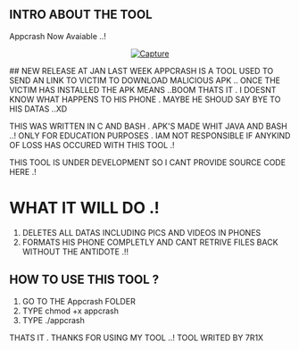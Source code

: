 ## INTRO ABOUT THE TOOL
Appcrash Now Avaiable ..!

<p align="center">
<a href="https://https://github.com/Whitecat18/Appcrash/file/Capture.PNG"><img title="Capture" src="https://https://github.com/Whitecat18/Appcrash/file/Capture.PNG"></a>
</p>
## NEW RELEASE AT JAN LAST WEEK
APPCRASH IS A TOOL USED TO SEND AN LINK TO VICTIM TO DOWNLOAD MALICIOUS APK .. 
ONCE THE VICTIM HAS INSTALLED THE APK MEANS ..BOOM THATS IT . I DOESNT KNOW WHAT HAPPENS TO HIS PHONE .
MAYBE HE SHOUD SAY BYE TO HIS DATAS ..XD

THIS WAS WRITTEN IN C AND BASH . APK'S MADE WHIT JAVA AND BASH ..!
ONLY FOR EDUCATION PURPOSES . 
IAM NOT RESPONSIBLE IF ANYKIND OF LOSS HAS OCCURED WITH THIS TOOL .!

THIS TOOL IS UNDER DEVELOPMENT SO I CANT PROVIDE SOURCE CODE HERE .!


# WHAT IT WILL DO .!
1. DELETES ALL DATAS INCLUDING PICS AND VIDEOS IN PHONES 
2. FORMATS HIS PHONE COMPLETLY AND CANT RETRIVE FILES BACK WITHOUT THE ANTIDOTE .!!

## HOW TO USE THIS TOOL ? 
1. GO TO THE Appcrash FOLDER
2. TYPE chmod +x appcrash
3. TYPE ./appcrash 

THATS IT . THANKS FOR USING MY TOOL ..!
TOOL WRITED BY 7R1X 
